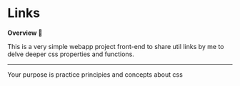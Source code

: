 # Links

**Overview 🦭**

This is a very simple webapp project front-end to share util links by me to delve deeper css properties and functions.

---

Your purpose is practice principies and concepts about css
